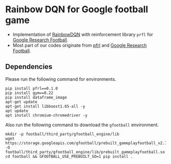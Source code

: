 # Rainbow DQN for Google football game

- Implementation of [RainbowDQN](https://arxiv.org/abs/1710.02298) with reinforcement library `prfl` for [Google Research Football](https://github.com/google-research/football).
- Most part of our codes originate from [pfrl](https://github.com/pfnet/pfrl) and [Google Research Football](https://github.com/google-research/football).

## Dependencies
Please run the following command for environments.

```shell
pip install pfrl==0.1.0
pip install gym==0.22
pip install dataframe_image
apt-get update
apt-get install libboost1.65-all -y
apt update
apt install chromium-chromedriver -y
```

Also run the following command to download the `gfootball` environment.
```shell
mkdir -p football/third_party/gfootball_engine/lib
wget https://storage.googleapis.com/gfootball/prebuilt_gameplayfootball_v2.7.so -O football/third_party/gfootball_engine/lib/prebuilt_gameplayfootball.so
cd football && GFOOTBALL_USE_PREBUILT_SO=1 pip install .
```


